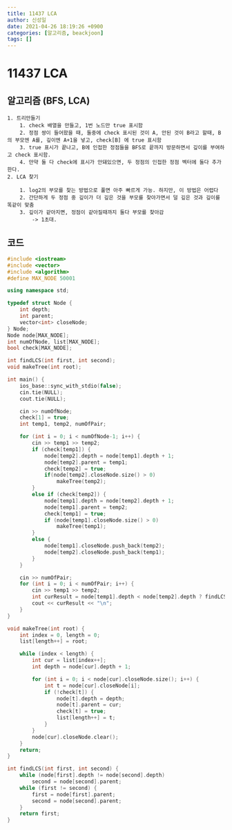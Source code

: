 ```yaml
---
title: 11437 LCA
author: 신성일
date: 2021-04-26 18:19:26 +0900
categories: [알고리즘, beackjoon]
tags: []
---
```


# 11437 LCA

## 알고리즘 (BFS, LCA)

    1. 트리만들기
    	1. check 배열을 만들고, 1번 노드만 true 표시함
    	2. 정점 쌍이 들어왔을 때, 둘중에 check 표시된 것이 A, 안된 것이 B라고 할때, B의 부모엔 A를, 깊이엔 A+1을 넣고, check[B] 에 true 표시함
    	3. true 표시가 끝나고, B에 인접한 정점들을 BFS로 끝까지 방문하면서 깊이를 부여하고 check 표시함.
    	4. 만약 둘 다 check에 표시가 안돼있으면, 두 정점의 인접한 정점 벡터에 둘다 추가한다.
    2. LCA 찾기

    	1. log2의 부모를 찾는 방법으로 풀면 아주 빠르게 가능. 하지만, 이 방법은 어렵다
    	2. 간단하게 두 정점 중 깊이가 더 깊은 것을 부모를 찾아가면서 덜 깊은 것과 깊이를 똑같이 맞춤
    	3. 깊이가 같아지면, 정점이 같아질때까지 둘다 부모를 찾아감
    		-> 1초대.

## 코드

```cpp
#include <iostream>
#include <vector>
#include <algorithm>
#define MAX_NODE 50001

using namespace std;

typedef struct Node {
	int depth;
	int parent;
	vector<int> closeNode;
} Node;
Node node[MAX_NODE];
int numOfNode, list[MAX_NODE];
bool check[MAX_NODE];

int findLCS(int first, int second);
void makeTree(int root);

int main() {
	ios_base::sync_with_stdio(false);
	cin.tie(NULL);
	cout.tie(NULL);

	cin >> numOfNode;
	check[1] = true;
	int temp1, temp2, numOfPair;

	for (int i = 0; i < numOfNode-1; i++) {
		cin >> temp1 >> temp2;
		if (check[temp1]) {
			node[temp2].depth = node[temp1].depth + 1;
			node[temp2].parent = temp1;
			check[temp2] = true;
			if(node[temp2].closeNode.size() > 0)
				makeTree(temp2);
		}
		else if (check[temp2]) {
			node[temp1].depth = node[temp2].depth + 1;
			node[temp1].parent = temp2;
			check[temp1] = true;
			if (node[temp1].closeNode.size() > 0)
				makeTree(temp1);
		}
		else {
			node[temp1].closeNode.push_back(temp2);
			node[temp2].closeNode.push_back(temp1);
		}
	}

	cin >> numOfPair;
	for (int i = 0; i < numOfPair; i++) {
		cin >> temp1 >> temp2;
		int curResult = node[temp1].depth < node[temp2].depth ? findLCS(temp1, temp2) : findLCS(temp2, temp1);
		cout << curResult << "\n";
	}
}

void makeTree(int root) {
	int index = 0, length = 0;
	list[length++] = root;

	while (index < length) {
		int cur = list[index++];
		int depth = node[cur].depth + 1;

		for (int i = 0; i < node[cur].closeNode.size(); i++) {
			int t = node[cur].closeNode[i];
			if (!check[t]) {
				node[t].depth = depth;
				node[t].parent = cur;
				check[t] = true;
				list[length++] = t;
			}
		}
		node[cur].closeNode.clear();
	}
	return;
}

int findLCS(int first, int second) {
	while (node[first].depth != node[second].depth)
		second = node[second].parent;
	while (first != second) {
		first = node[first].parent;
		second = node[second].parent;
	}
	return first;
}
```
